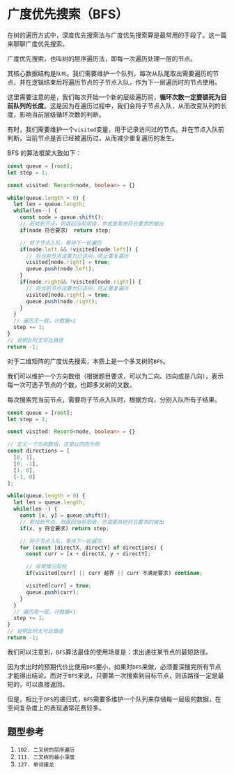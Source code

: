 # 广度优先搜索（BFS）

在树的遍历方式中，深度优先搜索法与广度优先搜索算是最常用的手段了。这一篇来聊聊广度优先搜索。

广度优先搜索，也叫树的层序遍历法，即每一次遍历处理一层的节点。

其核心数据结构是`队列`。我们需要维护一个队列，每次从队尾取出需要遍历的节点，并在逻辑结束后将遍历节点的子节点入队，作为下一层遍历时的节点使用。

这里需要注意的是，我们每次开始一个新的层级遍历前，**循环次数一定要锁死为目前队列的长度**。这是因为在遍历过程中，我们会将子节点入队，从而改变队列的长度，影响当前层级循环次数的判断。

有时，我们需要维护一个`visited`变量，用于记录访问过的节点。并在节点入队前判断，当前节点是否已经被遍历过，从而减少重复遍历的发生。

BFS 的算法框架大致如下：

```ts
const queue = [root];
let step = 1;

const visited: Record<node, boolean> = {}

while(queue.length > 0) {
  let len = queue.length;
  while(len--) {
    const node = queue.shift();
    // 若找到节点，则返回当前层级，亦或是其他符合要求的输出
    if(node 符合要求） return step;

    // 将子节点入队，等待下一轮遍历
    if(node.left && !visited[node.left]) {
      // 将当前节点设置为已访问，防止重复遍历
      visited[node.right] = true;
      queue.push(node.left);
    }
    if(node.right&& !visited[node.right]) {
      // 将当前节点设置为已访问，防止重复遍历
      visited[node.right] = true;
      queue.push(node.right);
    }
  }
  // 遍历完一层，计数器+1
  step += 1;
}
// 说明此时无可达路径
return -1;
```

对于二维矩阵的广度优先搜索，本质上是一个多叉树的`BFS`。

我们可以维护一个方向数组（根据题目要求，可以为二向、四向或是八向），表示每一次可选子节点的个数，也即多叉树的叉数。

每次搜索完当前节点，需要将子节点入队时，根据方向，分别入队所有子结果。

```ts
const queue = [root];
let step = 1;

const visited: Record<node, boolean> = {}

// 定义一个方向数组，这里以四向为例
const directions = [
  [0, 1],
  [0, -1],
  [1, 0],
  [-1, 0]
];

while(queue.length > 0) {
  let len = queue.length;
  while(len--) {
    const [x, y] = queue.shift();
    // 若找到节点，则返回当前层级，亦或是其他符合要求的输出
    if(x, y 符合要求) return step;

    // 将子节点入队，等待下一轮遍历
    for (const [directX, directY] of directions) {
      const curr = [x + directX, y + directY];

      // 异常情况剪枝
      if(visited[curr] || curr 越界 || curr 不满足要求) continue;

      visited[curr] = true;
      queue.push(curr);
    }
  }
  // 遍历完一层，计数器+1
  step += 1;
}
// 说明此时无可达路径
return -1;
```

我们可以注意到，`BFS`算法最佳的使用场景是：求出通往某节点的最短路径。

因为求出时的预期代价比使用`DFS`要小，如果时`DFS`来做，必须要深搜完所有节点才能得出结论。而对于`BFS`来说，只要第一次搜索到目标节点，则该路径一定是最短的，可以直接返回。

但是，相比于`DFS`的递归式，`BFS`需要多维护一个队列来存储每一层级的数据，在空间复杂度上的表现通常花费较多。

## 题型参考

1. `102. 二叉树的层序遍历`
2. `111. 二叉树的最小深度`
3. `127. 单词接龙`
